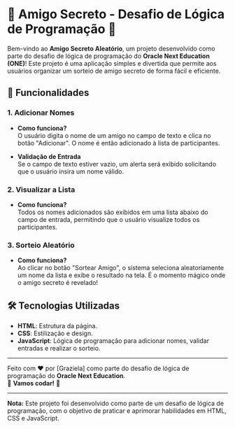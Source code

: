 # 🎉 Amigo Secreto - Desafio de Lógica de Programação 🎉

Bem-vindo ao **Amigo Secreto Aleatório**, um projeto desenvolvido como parte do desafio de lógica de programação do **Oracle Next Education (ONE)**! Este projeto é uma aplicação simples e divertida que permite aos usuários organizar um sorteio de amigo secreto de forma fácil e eficiente.

## 🚀 Funcionalidades

### 1. **Adicionar Nomes**
   - **Como funciona?**  
     O usuário digita o nome de um amigo no campo de texto e clica no botão "Adicionar". O nome é então adicionado à lista de participantes.
   
   - **Validação de Entrada**  
     Se o campo de texto estiver vazio, um alerta será exibido solicitando que o usuário insira um nome válido.

### 2. **Visualizar a Lista**
   - **Como funciona?**  
     Todos os nomes adicionados são exibidos em uma lista abaixo do campo de entrada, permitindo que o usuário visualize todos os participantes.

### 3. **Sorteio Aleatório**
   - **Como funciona?**  
     Ao clicar no botão "Sortear Amigo", o sistema seleciona aleatoriamente um nome da lista e exibe o resultado na tela. É o momento mágico onde o amigo secreto é revelado!

## 🛠️ Tecnologias Utilizadas

- **HTML**: Estrutura da página.
- **CSS**: Estilização e design.
- **JavaScript**: Lógica de programação para adicionar nomes, validar entradas e realizar o sorteio.

---

Feito com ❤️ por [Graziela] como parte do desafio de lógica de programação do **Oracle Next Education**.  
🌟 **Vamos codar!** 🌟

---

**Nota:** Este projeto foi desenvolvido como parte de um desafio de lógica de programação, com o objetivo de praticar e aprimorar habilidades em HTML, CSS e JavaScript.
